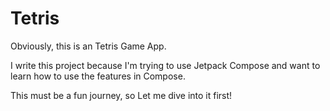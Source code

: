 Tetris
===

Obviously, this is an Tetris Game App.

I write this project because I'm trying to use Jetpack Compose and want to learn how to use the
features in Compose.

This must be a fun journey, so Let me dive into it first!